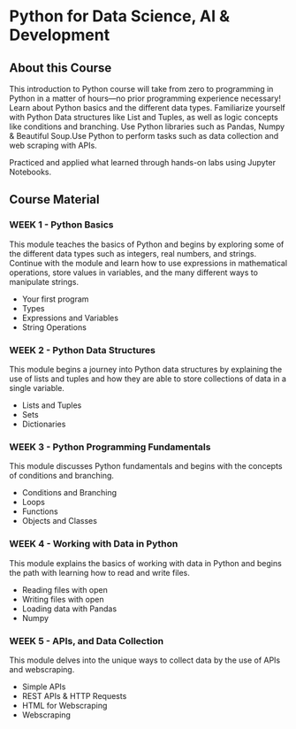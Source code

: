 # Python for Data Science, AI & Development
## About this Course
This introduction to Python course will take from zero to programming in Python in a matter of hours—no prior programming experience necessary! Learn about Python basics and the different data types. Familiarize yourself with Python Data structures like List and Tuples, as well as logic concepts like conditions and branching. Use Python libraries such as Pandas, Numpy & Beautiful Soup.Use Python to perform tasks such as data collection and web scraping with APIs.  

Practiced and applied what learned through hands-on labs using Jupyter Notebooks.
## Course Material
### WEEK 1 - Python Basics
This module teaches the basics of Python and begins by exploring some of the different data types such as integers, real numbers, and strings. Continue with the module and learn how to use expressions in mathematical operations, store values in variables, and the many different ways to manipulate strings.
- Your first program
- Types
- Expressions and Variables
- String Operations
### WEEK 2 - Python Data Structures
This module begins a journey into Python data structures by explaining the use of lists and tuples and how they are able to store collections of data in a single variable.

- Lists and Tuples
- Sets
- Dictionaries
### WEEK 3 - Python Programming Fundamentals
This module discusses Python fundamentals and begins with the concepts of conditions and branching.

- Conditions and Branching
- Loops
- Functions
- Objects and Classes
### WEEK 4 - Working with Data in Python
This module explains the basics of working with data in Python and begins the path with learning how to read and write files.

- Reading files with open
- Writing files with open
- Loading data with Pandas
- Numpy
### WEEK 5 - APIs, and Data Collection
This module delves into the unique ways to collect data by the use of APIs and webscraping.

- Simple APIs
- REST APIs & HTTP Requests
- HTML for Webscraping
- Webscraping
